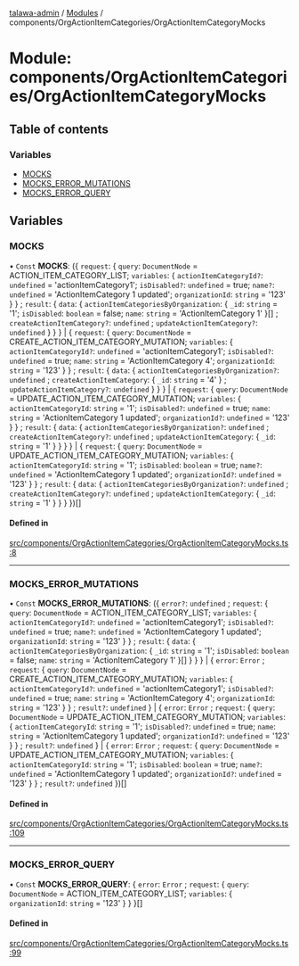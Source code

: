 [talawa-admin](../README.md) / [Modules](../modules.md) / components/OrgActionItemCategories/OrgActionItemCategoryMocks

# Module: components/OrgActionItemCategories/OrgActionItemCategoryMocks

## Table of contents

### Variables

- [MOCKS](components_OrgActionItemCategories_OrgActionItemCategoryMocks.md#mocks)
- [MOCKS\_ERROR\_MUTATIONS](components_OrgActionItemCategories_OrgActionItemCategoryMocks.md#mocks_error_mutations)
- [MOCKS\_ERROR\_QUERY](components_OrgActionItemCategories_OrgActionItemCategoryMocks.md#mocks_error_query)

## Variables

### MOCKS

• `Const` **MOCKS**: (\{ `request`: \{ `query`: `DocumentNode` = ACTION\_ITEM\_CATEGORY\_LIST; `variables`: \{ `actionItemCategoryId?`: `undefined` = 'actionItemCategory1'; `isDisabled?`: `undefined` = true; `name?`: `undefined` = 'ActionItemCategory 1 updated'; `organizationId`: `string` = '123' \}  \} ; `result`: \{ `data`: \{ `actionItemCategoriesByOrganization`: \{ `_id`: `string` = '1'; `isDisabled`: `boolean` = false; `name`: `string` = 'ActionItemCategory 1' \}[] ; `createActionItemCategory?`: `undefined` ; `updateActionItemCategory?`: `undefined`  \}  \}  \} \| \{ `request`: \{ `query`: `DocumentNode` = CREATE\_ACTION\_ITEM\_CATEGORY\_MUTATION; `variables`: \{ `actionItemCategoryId?`: `undefined` = 'actionItemCategory1'; `isDisabled?`: `undefined` = true; `name`: `string` = 'ActionItemCategory 4'; `organizationId`: `string` = '123' \}  \} ; `result`: \{ `data`: \{ `actionItemCategoriesByOrganization?`: `undefined` ; `createActionItemCategory`: \{ `_id`: `string` = '4' \} ; `updateActionItemCategory?`: `undefined`  \}  \}  \} \| \{ `request`: \{ `query`: `DocumentNode` = UPDATE\_ACTION\_ITEM\_CATEGORY\_MUTATION; `variables`: \{ `actionItemCategoryId`: `string` = '1'; `isDisabled?`: `undefined` = true; `name`: `string` = 'ActionItemCategory 1 updated'; `organizationId?`: `undefined` = '123' \}  \} ; `result`: \{ `data`: \{ `actionItemCategoriesByOrganization?`: `undefined` ; `createActionItemCategory?`: `undefined` ; `updateActionItemCategory`: \{ `_id`: `string` = '1' \}  \}  \}  \} \| \{ `request`: \{ `query`: `DocumentNode` = UPDATE\_ACTION\_ITEM\_CATEGORY\_MUTATION; `variables`: \{ `actionItemCategoryId`: `string` = '1'; `isDisabled`: `boolean` = true; `name?`: `undefined` = 'ActionItemCategory 1 updated'; `organizationId?`: `undefined` = '123' \}  \} ; `result`: \{ `data`: \{ `actionItemCategoriesByOrganization?`: `undefined` ; `createActionItemCategory?`: `undefined` ; `updateActionItemCategory`: \{ `_id`: `string` = '1' \}  \}  \}  \})[]

#### Defined in

[src/components/OrgActionItemCategories/OrgActionItemCategoryMocks.ts:8](https://github.com/AmitSharma512/talawa-admin/blob/2da9090/src/components/OrgActionItemCategories/OrgActionItemCategoryMocks.ts#L8)

___

### MOCKS\_ERROR\_MUTATIONS

• `Const` **MOCKS\_ERROR\_MUTATIONS**: (\{ `error?`: `undefined` ; `request`: \{ `query`: `DocumentNode` = ACTION\_ITEM\_CATEGORY\_LIST; `variables`: \{ `actionItemCategoryId?`: `undefined` = 'actionItemCategory1'; `isDisabled?`: `undefined` = true; `name?`: `undefined` = 'ActionItemCategory 1 updated'; `organizationId`: `string` = '123' \}  \} ; `result`: \{ `data`: \{ `actionItemCategoriesByOrganization`: \{ `_id`: `string` = '1'; `isDisabled`: `boolean` = false; `name`: `string` = 'ActionItemCategory 1' \}[]  \}  \}  \} \| \{ `error`: `Error` ; `request`: \{ `query`: `DocumentNode` = CREATE\_ACTION\_ITEM\_CATEGORY\_MUTATION; `variables`: \{ `actionItemCategoryId?`: `undefined` = 'actionItemCategory1'; `isDisabled?`: `undefined` = true; `name`: `string` = 'ActionItemCategory 4'; `organizationId`: `string` = '123' \}  \} ; `result?`: `undefined`  \} \| \{ `error`: `Error` ; `request`: \{ `query`: `DocumentNode` = UPDATE\_ACTION\_ITEM\_CATEGORY\_MUTATION; `variables`: \{ `actionItemCategoryId`: `string` = '1'; `isDisabled?`: `undefined` = true; `name`: `string` = 'ActionItemCategory 1 updated'; `organizationId?`: `undefined` = '123' \}  \} ; `result?`: `undefined`  \} \| \{ `error`: `Error` ; `request`: \{ `query`: `DocumentNode` = UPDATE\_ACTION\_ITEM\_CATEGORY\_MUTATION; `variables`: \{ `actionItemCategoryId`: `string` = '1'; `isDisabled`: `boolean` = true; `name?`: `undefined` = 'ActionItemCategory 1 updated'; `organizationId?`: `undefined` = '123' \}  \} ; `result?`: `undefined`  \})[]

#### Defined in

[src/components/OrgActionItemCategories/OrgActionItemCategoryMocks.ts:109](https://github.com/AmitSharma512/talawa-admin/blob/2da9090/src/components/OrgActionItemCategories/OrgActionItemCategoryMocks.ts#L109)

___

### MOCKS\_ERROR\_QUERY

• `Const` **MOCKS\_ERROR\_QUERY**: \{ `error`: `Error` ; `request`: \{ `query`: `DocumentNode` = ACTION\_ITEM\_CATEGORY\_LIST; `variables`: \{ `organizationId`: `string` = '123' \}  \}  \}[]

#### Defined in

[src/components/OrgActionItemCategories/OrgActionItemCategoryMocks.ts:99](https://github.com/AmitSharma512/talawa-admin/blob/2da9090/src/components/OrgActionItemCategories/OrgActionItemCategoryMocks.ts#L99)
